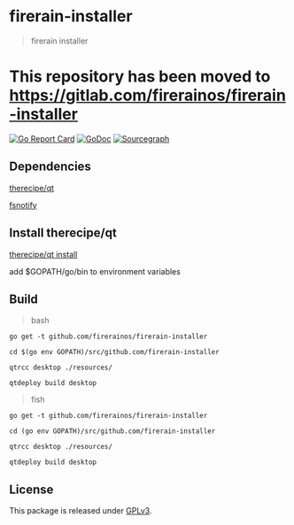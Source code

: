 # firerain-installer
> firerain installer

# This repository has been moved to https://gitlab.com/firerainos/firerain-installer

[![Go Report Card](https://goreportcard.com/badge/github.com/firerainos/firerain-installer)](https://goreportcard.com/report/github.com/firerainos/firerain-installer)
[![GoDoc](https://godoc.org/github.com/firerainos/firerain-installer?status.svg)](https://godoc.org/github.com/firerainos/firerain-installer)
[![Sourcegraph](https://sourcegraph.com/github.com/firerainos/firerain-installer/-/badge.svg)](https://sourcegraph.com/github.com/firerainos/firerain-installer)

## Dependencies
[therecipe/qt](https://github.com/therecipe/qt.git)

[fsnotify](github.com/fsnotify/fsnotify)

## Install therecipe/qt

[therecipe/qt install](https://github.com/therecipe/qt/wiki/Installation)

add $GOPATH/go/bin to environment variables


## Build

> bash
```
go get -t github.com/firerainos/firerain-installer

cd $(go env GOPATH)/src/github.com/firerain-installer

qtrcc desktop ./resources/

qtdeploy build desktop 
```

> fish
```
go get -t github.com/firerainos/firerain-installer

cd (go env GOPATH)/src/github.com/firerain-installer

qtrcc desktop ./resources/

qtdeploy build desktop 

```

## License
This package is released under [GPLv3](LICENSE).

